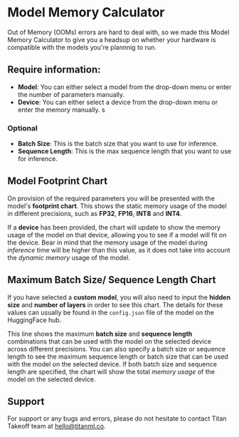 # Model Memory Calculator

Out of Memory (OOMs) errors are hard to deal with, so we made this Model Memory Calculator to give you a headsup on whether your hardware is compatible with the models you're plannnig to run. 

## Require information:

- **Model**: You can either select a model from the drop-down menu or enter the number of parameters manually.
- **Device**: You can either select a device from the drop-down menu or enter the memory manually.
s
### Optional

- **Batch Size**: This is the batch size that you want to use for inference.
- **Sequence Length**: This is the max sequence length that you want to use for inference.

## Model Footprint Chart

On provision of the required parameters you will be presented with the model's **footprint chart**. This shows the static memory usage of the model in different precisions, such as **FP32**, **FP16**, **INT8** and **INT4**.

If a **device** has been provided, the chart will update to show the memory usage of the model on that device, allowing you to see if a model will fit on the device. Bear in mind that the memory usage of the model during *inference* time will be higher than this value, as it does not take into account the *dynamic memory* usage of the model.

## Maximum Batch Size/ Sequence Length Chart

If you have selected a **custom model**, you will also need to input the **hidden size** and **number of layers** in order to see this chart. The details for these values can usually be found in the `config.json` file of the model on the HuggingFace hub.

This line shows the maximum **batch size** and **sequence length** combinations that can be used with the model on the selected device across different precisions. You can also specify a batch size or sequence length to see the maximum sequence length or batch size that can be used with the model on the selected device. If both batch size and sequence length are specified, the chart will show the total *memory usage* of the model on the selected device.

## Support

For support or any bugs and errors, please do not hesitate to contact Titan Takeoff team at [hello@titanml.co](mailto:hello@titanml.co).